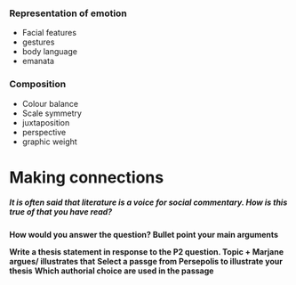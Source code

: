### Representation of emotion
- Facial features
- gestures
- body language
- emanata
### Composition
- Colour balance
- Scale symmetry
- juxtaposition
- perspective
- graphic weight
# Making connections

##### It is often said that literature is a voice for social commentary. How is this true of that you have read?
**How would you  answer the question? Bullet point your main arguments**

**Write a thesis statement in response to the P2 question. Topic + Marjane argues/ illustrates that**
**Select a passge from Persepolis to illustrate your thesis**
**Which authorial choice are used in the passage**
